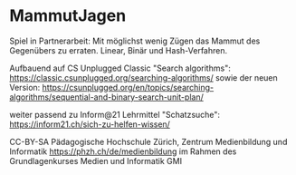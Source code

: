 # MammutJagen

Spiel in Partnerarbeit: Mit möglichst wenig Zügen das Mammut des Gegenübers zu erraten. Linear, Binär und Hash-Verfahren.

Aufbauend auf CS Unplugged Classic "Search algorithms": https://classic.csunplugged.org/searching-algorithms/
sowie der neuen Version: https://csunplugged.org/en/topics/searching-algorithms/sequential-and-binary-search-unit-plan/

weiter passend zu Inform@21 Lehrmittel "Schatzsuche": https://inform21.ch/sich-zu-helfen-wissen/

CC-BY-SA Pädagogische Hochschule Zürich, Zentrum Medienbildung und Informatik https://phzh.ch/de/medienbildung im Rahmen des Grundlagenkurses Medien und Informatik GMI
